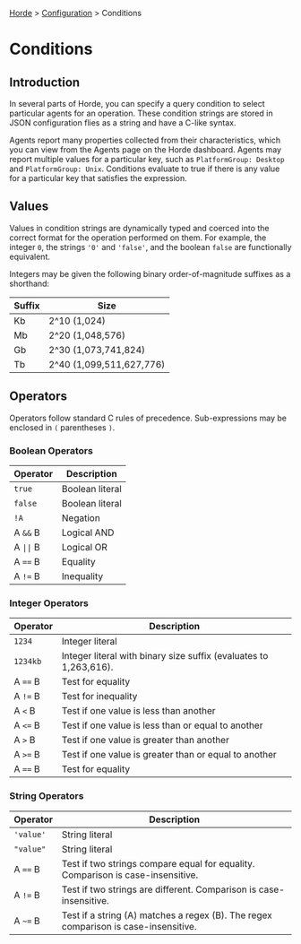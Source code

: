 [Horde](../../README.md) > [Configuration](../Config.md) > Conditions

# Conditions

## Introduction

In several parts of Horde, you can specify a query condition to select particular agents for an operation. These
condition strings are stored in JSON configuration flies as a string and have a C-like syntax.

Agents report many properties collected from their characteristics, which you can view from the
Agents page on the Horde dashboard. Agents may report multiple values for a particular key, such as
`PlatformGroup: Desktop` and `PlatformGroup: Unix`. Conditions evaluate to true if there is any value for a particular
key that satisfies the expression.

## Values

Values in condition strings are dynamically typed and coerced into the correct format for the operation performed on
them. For example, the integer `0`, the strings `'0'` and `'false'`, and the boolean `false` are functionally
equivalent.

Integers may be given the following binary order-of-magnitude suffixes as a shorthand:

| Suffix | Size |
| ------ | ---- |
| Kb | 2^10 (1,024) |
| Mb | 2^20 (1,048,576) |
| Gb | 2^30 (1,073,741,824) |
| Tb | 2^40 (1,099,511,627,776) |

## Operators

Operators follow standard C rules of precedence. Sub-expressions may be enclosed in `(` parentheses `)`.

### Boolean Operators

| Operator | Description |
| -------- | ----------- |
| `true` | Boolean literal |
| `false` | Boolean literal |
| `!A` | Negation |
| A `&&` B | Logical AND |
| A `\|\|` B | Logical OR |
| A `==` B | Equality |
| A `!=` B | Inequality |

### Integer Operators

| Operator | Description |
| -------- | ----------- |
| `1234` | Integer literal |
| `1234kb` | Integer literal with binary size suffix (evaluates to 1,263,616). |
| A `==` B | Test for equality |
| A `!=` B | Test for inequality |
| A `<` B | Test if one value is less than another |
| A `<=` B | Test if one value is less than or equal to another |
| A `>` B | Test if one value is greater than another |
| A `>=` B | Test if one value is greater than or equal to another |
| A `==` B | Test for equality |

### String Operators

| Operator | Description |
| -------- | ----------- |
| `'value'` | String literal |
| `"value"` | String literal |
| A `==` B | Test if two strings compare equal for equality. Comparison is case-insensitive. |
| A `!=` B | Test if two strings are different. Comparison is case-insensitive. |
| A `~=` B | Test if a string (A) matches a regex (B). The regex comparison is case-insensitive. |
